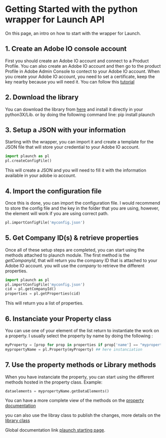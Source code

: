 # Getting Started with the python wrapper for Launch API

On this page, an intro on how to start with the wrapper for Launch.

## 1. Create an Adobe IO console account

First you should create an Adobe IO account and connect to a Product Profile.
You can also create an Adobe IO account and then go to the product Profile in Adobe Admin Console to contect to your Adobe IO account.
When you create your Adobe IO account, you need to set a certificate, keep the key nearby because you will need it.
You can follow this [tutorial](https://www.datanalyst.info/python/adobe-io-user-management/adobe-io-jwt-authentication-with-python/)

## 2. Download the library

You can download the library from [here](https://github.com/pitchmuc/plaunch.git) and install it directly in your python3X/Lib.
or by doing the following command line: pip install plaunch

## 3. Setup a JSON with your information

Starting with the wrapper, you can import it and create a template for the JSON file that will store your credential to your Adobe IO account.

```python
import plaunch as pl
pl.createConfigFile()
```

This will create a JSON and you will need to fill it with the information available in your adobe io account.

## 4. Import the configuration file

Once this is done, you can import the configuration file.
I would recommend to store the config file and the key in the folder that you are using, however, the element will work if you are using correct path.

```python
pl.importConfigFile('myconfig.json')
```

## 5. Get Company ID(s) & retrieve properties

Once all of these setup steps are completed, you can start using the methods attached to plaunch module.
The first method is the _getCompanyId_, that will return you the company ID that is attached to your Adobe IO account.
you will use the *company* to retrieve the different properties.

```python
import plaunch as pl
pl.importConfigFile('myconfig.json')
cid = pl.getCompanyId()
properties = pl.getProperties(cid)
```

This will return you a list of properties.

## 6. Instanciate your Property class

You can use one of your element of the list return to instantiate the work on a property.
I usually select the property by name by doing the following :

```python
myProperty = [prop for prop in properties if prop['name'] == "mypropertyName"][0]
mypropertyName = pl.Property(myProperty) ## here instanciation
```

## 7. Use the property methods or Library methods

When you have instanciate the property, you can start using the different methods hosted in the property class.
Example:

```python
dataelements = mypropertyName.getDataElements()
```

You can have a more complete view of the methods on the [property documentation](./property.md)

you can also use the libray class to publish the changes, more details on the [library class](./library.md)

Global documentation link [plaunch starting page](./main.md).
